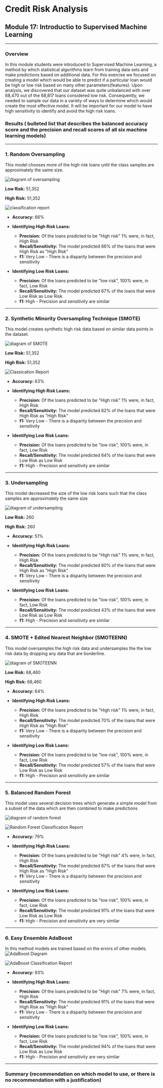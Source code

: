 # Credit Risk Analysis
## Module 17: Introductio to Supervised Machine Learning
---

### Overview
In this module students were introduced to Supervised Machine Learning, a method by which statistical algorithms learn from training data sets and make predictions based on additional data.  For this exercise we focused on creating a model which would be able to predict if a particular loan would be high or low risk based on many other parameters(features).  Upon analysis, we discovered that our dataset was quite unbalanced with over 68,470 out of the 68,817 loans considered low risk.  Consequently, we needed to sample our data in a variety of ways to determine which would create the most effective model.  It will be important for our model to have high sensitivity to identify and avoid the high risk loans.   

### Results ( bulleted list that describes the balanced accuracy score and the precision and recall scores of all six machine learning models)
---
### 1. Random Oversampling
This model chooses more of the high risk loans until the class samples are approximately the same size.

![diagram of oversampling](https://github.com/murphyk2021/Credit_Risk_Analysis/blob/9ce6a01ab776718b17e48c0fd2191de89fe3291d/Images/Oversampling_diagram.JPG)

**Low Risk:**  51,352

**High Risk:**  51,352

![classification report](https://github.com/murphyk2021/Credit_Risk_Analysis/blob/80ea56f10d38de7da4a13ba093575b5a0febea4f/Images/Oversampling.JPG)
 - **Accuracy:** 66%
 - **Identifying High Risk Loans:**
    - **Precision:** Of the loans predicted to be "High risk" 1% were, in fact, High Risk
    - **Recall/Sensitivity:** The model predicted 66% of the loans that were High Risk as "High Risk"
    - **f1:** Very Low - There is a disparity between the precision and sensitivity

 - **Identifying Low Risk Loans:**
    - **Precision:** Of the loans predicted to be "low risk", 100% were, in fact, Low Risk
    - **Recall/Sensitivity:** The model predicted 67% of the loans that were Low Risk as Low Risk
    - **f1:**  High - Precision and sensitivity are similar

---
### 2. Synthetic Minority Oversampling Technique (SMOTE)
This model creates synthetic high risk data based on similar data points in the dataset.

![diagram of SMOTE](https://github.com/murphyk2021/Credit_Risk_Analysis/blob/9ce6a01ab776718b17e48c0fd2191de89fe3291d/Images/SMOTE_Oversampling_Diagram.JPG)

**Low Risk:**  51,352

**High Risk:**  51,352

![Classication Report](https://github.com/murphyk2021/Credit_Risk_Analysis/blob/80ea56f10d38de7da4a13ba093575b5a0febea4f/Images/SMOTE_Oversampling.JPG)

 - **Accuracy:** 63%
 - **Identifying High Risk Loans:**
    - **Precision:** Of the loans predicted to be "High risk" 1% were, in fact, High Risk
    - **Recall/Sensitivity:** The model predicted 62% of the loans that were High Risk as "High Risk"
    - **f1:** Very Low - There is a disparity between the precision and sensitivity

 - **Identifying Low Risk Loans:**
    - **Precision:** Of the loans predicted to be "low risk", 100% were, in fact, Low Risk
    - **Recall/Sensitivity:** The model predicted 64% of the loans that were Low Risk as Low Risk
    - **f1:**  High - Precision and sensitivity are similar

---
### 3. Undersampling
This model decreased the size of the low risk loans such that the class samples are approximately the same size

![diagram of undersampling](https://github.com/murphyk2021/Credit_Risk_Analysis/blob/9ce6a01ab776718b17e48c0fd2191de89fe3291d/Images/Undersampling_diagram.JPG)

**Low Risk:**  260

**High Risk:**  260


 - **Accuracy:** 51%
 - **Identifying High Risk Loans:**
   - **Precision:** Of the loans predicted to be "High risk" 1% were, in fact, High Risk
    - **Recall/Sensitivity:** The model predicted 60% of the loans that were High Risk as "High Risk"
    - **f1:** Very Low - There is a disparity between the precision and sensitivity

 - **Identifying Low Risk Loans:**
    - **Precision:** Of the loans predicted to be "low risk", 100% were, in fact, Low Risk
    - **Recall/Sensitivity:** The model predicted 43% of the loans that were Low Risk as Low Risk
    - **f1:**  High - Precision and sensitivity are similar
    
---   
### 4. SMOTE + Edited Nearest Neighbor (SMOTEENN) 
This model oversamples the high risk data and undersamples the the low risk data by dropping any data that are borderline.

![diagram of SMOTEENN](https://github.com/murphyk2021/Credit_Risk_Analysis/blob/9ce6a01ab776718b17e48c0fd2191de89fe3291d/Images/SMOTEENN_diagram.JPG)

**Low Risk:**  68,460

**High Risk:**  68,460

 - **Accuracy:** 64%
 - **Identifying High Risk Loans:**
   - **Precision:** Of the loans predicted to be "High risk" 1% were, in fact, High Risk
    - **Recall/Sensitivity:** The model predicted 70% of the loans that were High Risk as "High Risk"
    - **f1:** Very Low - There is a disparity between the precision and sensitivity

 - **Identifying Low Risk Loans:**
    - **Precision:** Of the loans predicted to be "low risk", 100% were, in fact, Low Risk
    - **Recall/Sensitivity:** The model predicted 57% of the loans that were Low Risk as Low Risk
    - **f1:**  High - Precision and sensitivity are similar
    
---
### 5. Balanced Random Forest
This model uses several decision trees which generate a simple model from a subset of the data which are then combined to make predictions

![diagram of random forest](https://github.com/murphyk2021/Credit_Risk_Analysis/blob/d00ae3952f922462d60a4f4f87e97fec126df9db/Images/Random_Forest_diagram.JPG)

![Random Forest Classification Report](https://github.com/murphyk2021/Credit_Risk_Analysis/blob/1d60616666887c10fdc9352ccf15c66f0b124e86/Images/Random_Forest_Report.JPG)

 - **Accuracy:** 79%
 - **Identifying High Risk Loans:**
   - **Precision:** Of the loans predicted to be "High risk" 4% were, in fact, High Risk
    - **Recall/Sensitivity:** The model predicted 67% of the loans that were High Risk as "High Risk"
    - **f1:** Very Low - There is a disparity between the precision and sensitivity

 - **Identifying Low Risk Loans:**
    - **Precision:** Of the loans predicted to be "low risk", 100% were, in fact, Low Risk
    - **Recall/Sensitivity:** The model predicted 91% of the loans that were Low Risk as Low Risk
    - **f1:**  High - Precision and sensitivity are very similar
---
### 6. Easy Ensemble AdaBoost
In this method models are trained based on the errors of other models. 
![AdaBoost Diagram](https://github.com/murphyk2021/Credit_Risk_Analysis/blob/4fa5e29f310c6fc5ad119ee066962634b07e7238/Images/AdaBoost_Diagram.JPG)

![AdaBoost Classification Report](https://github.com/murphyk2021/Credit_Risk_Analysis/blob/4fa5e29f310c6fc5ad119ee066962634b07e7238/Images/AdaBoost_Classification_Report.JPG)

 - **Accuracy:** 93%
 - **Identifying High Risk Loans:**
   - **Precision:** Of the loans predicted to be "High risk" 7% were, in fact, High Risk
    - **Recall/Sensitivity:** The model predicted 91% of the loans that were High Risk as "High Risk"
    - **f1:** Very Low - There is a disparity between the precision and sensitivity

 - **Identifying Low Risk Loans:**
    - **Precision:** Of the loans predicted to be "low risk", 100% were, in fact, Low Risk
    - **Recall/Sensitivity:** The model predicted 94% of the loans that were Low Risk as Low Risk
    - **f1:**  High - Precision and sensitivity are very similar
---

### Summary (recommendation on which model to use, or there is no recommendation with a justification)
